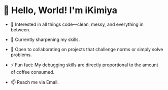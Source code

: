 # 👋 Hello, World! I'm iKimiya  
- 👀 Interested in all things code—clean, messy, and everything in between.  
- 🌱 Currently sharpening my skills.  
- 💞️ Open to collaborating on projects that challenge norms or simply solve problems.   
- ⚡ Fun fact: My debugging skills are directly proportional to the amount of coffee consumed.  

- 📫 Reach me via Email. 
<!---
iKimiya28/iKimiya28 is a ✨ special ✨ repository because its `README.md` (this file) appears on your GitHub profile.
You can click the Preview link to take a look at your changes.
--->
